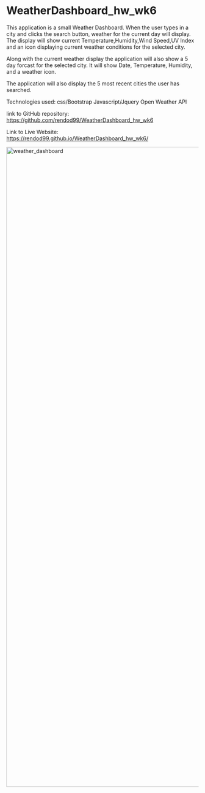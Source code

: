 # WeatherDashboard_hw_wk6
This application is a small Weather Dashboard. When the user types in a city and clicks the search button, weather for the current day will display. The display will show current Temperature,Humidity,Wind Speed,UV Index and an icon displaying current weather conditions for the selected city. 

Along with the current weather display the application will also show a 5 day forcast for the selected city. It will show Date, Temperature, Humidity, and a weather icon.

The application will also display the 5 most recent cities the user has searched.

Technologies used:
css/Bootstrap
Javascript/Jquery
Open Weather API

link to GitHub repository:
https://github.com/rendod99/WeatherDashboard_hw_wk6

Link to Live Website:
 https://rendod99.github.io/WeatherDashboard_hw_wk6/

<img width="1680" alt="weather_dashboard" src="https://user-images.githubusercontent.com/66277385/93031745-d99c2080-f5f2-11ea-9542-77fe6238bb97.png">
